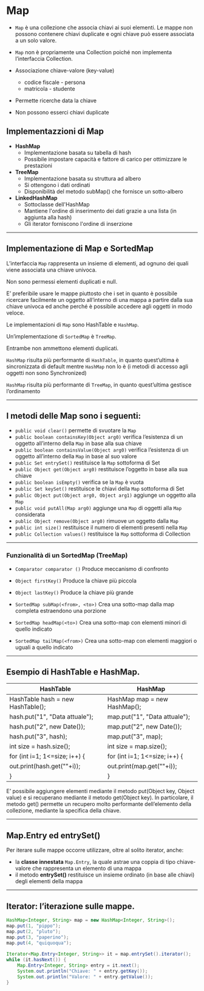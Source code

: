 # Map


* `Map` è una collezione che associa chiavi ai suoi elementi. Le mappe non possono contenere chiavi duplicate e ogni chiave può essere associata a un solo valore.

* `Map` non è propriamente una Collection poiché non implementa l’interfaccia Collection.
* Associazione chiave-valore (key-value)
  * codice fiscale - persona
  * matricola - studente
* Permette ricerche data la chiave
* Non possono esserci chiavi duplicate

## Implementazzioni di Map  

* **HashMap**
  * Implementazione basata su tabella di hash
  * Possibile impostare capacità e fattore di carico per ottimizzare le prestazioni
* **TreeMap**
  * Implementazione basata su struttura ad albero
  * Si ottengono i dati ordinati
  * Disponibilità del metodo subMap() che fornisce un sotto-albero
* **LinkedHashMap**
  * Sottoclasse dell'HashMap
  * Mantiene l'ordine di inserimento dei dati grazie a una lista (in aggiunta alla hash)
  * Gli iterator forniscono l'ordine di inserzione


---


## Implementazione di Map e SortedMap

L’interfaccia `Map` rappresenta un insieme di elementi, ad ognuno dei quali viene associata una chiave univoca. 

Non sono permessi elementi duplicati e null.

E’ preferibile usare le mappe piuttosto che i set in quanto è possibile ricercare facilmente un oggetto all’interno di una mappa a partire dalla sua chiave univoca ed anche perché è possibile accedere agli oggetti in modo veloce.

Le implementazioni di `Map` sono HashTable e `HashMap`.

Un’implementazione di `SortedMap` è `TreeMap`. 

Entrambe non ammettono elementi duplicati.

`HashMap` risulta più performante di `HashTable`, in quanto quest’ultima è sincronizzata di default mentre `HashMap` non lo è 
(i metodi di accesso agli oggetti non sono Synchronized)

`HashMap` risulta più performante di `TreeMap`, in quanto quest’ultima gestisce l’ordinamento

---

## I metodi delle Map sono i seguenti:

* `public void clear()`
permette di svuotare la `Map`
* `public boolean containsKey(Object arg0)`
verifica l’esistenza di un oggetto all’interno della `Map` in base alla sua chiave
* `public boolean containsValue(Object arg0)`
verifica l’esistenza di un oggetto all’interno della `Map` in base al suo valore
* `public Set entrySet()`
restituisce la `Map` sottoforma di Set
* `public Object get(Object arg0)`
restituisce l’oggetto in base alla sua chiave
* `public boolean isEmpty()`
verifica se la `Map` è vuota
* `public Set keySet()`
restituisce le chiavi della `Map` sottoforma di Set
* `public Object put(Object arg0, Object arg1)`
aggiunge un oggetto alla `Map`
* `public void putAll(Map arg0)`
aggiunge una `Map` di oggetti alla `Map` considerata
* `public Object remove(Object arg0)`
rimuove un oggetto dalla `Map`
* `public int size()`
restituisce il numero di elementi presenti nella `Map`
* `public Collection values()`
restituisce la `Map` sottoforma di Collection


---



### Funzionalità di un SortedMap (TreeMap)

* `Comparator comparator ()` Produce meccanismo di confronto

* `Object firstKey()` Produce la chiave più piccola

* `Object lastKey()` Produce la chiave più grande

* `SortedMap subMap(<from>, <to>)` Crea una sotto-map dalla map completa
estraendono una porzione

* `SortedMap headMap(<to>)` Crea una sotto-map con elementi minori di
quello indicato

* `SortedMap tailMap(<from>)` Crea una sotto-map con elementi maggiori o
uguali a quello indicato

---

## Esempio di HashTable e HashMap.
HashTable | HashMap
------------ | -------------
HashTable hash = new HashTable();	|	HashMap map = new HashMap();
hash.put("1", "Data attuale");		|	map.put("1", "Data attuale");
hash.put("2", new Date());			|	map.put("2", new Date());
hash.put("3", hash);				|	map.put("3", map);
int size = hash.size();			|	int size = map.size();
for (int i=1; 1<=size; i++) {		|	for (int i=1; 1<=size; i++) {
   out.print(hash.get(""+i));		   |	out.print(map.get(""+i));
}							|	}

E’ possibile aggiungere elementi mediante il metodo put(Object key, Object value) e si recuperano mediante il metodo get(Object key). 
In particolare, il metodo get() permette un recupero molto performante dell’elemento della collezione, mediante la specifica della chiave.

---

## Map.Entry ed entrySet()

Per iterare sulle mappe occorre utilizzare, oltre al solito iterator, anche:

* la **classe innestata** `Map.Entry`, la quale astrae una coppia di tipo chiave-valore che rappresenta un elemento di una mappa
* il metodo **entrySet()** restituisce un insieme ordinato (in base alle chiavi) degli elementi della mappa

---

## Iterator: l’iterazione sulle mappe.

```java
HashMap<Integer, String> map = new HashMap<Integer, String>();
map.put(1, "pippo");
map.put(2, "pluto");
map.put(3, "paperino");
map.put(4, "quiquoqua");
  
Iterator<Map.Entry<Integer, String>> it = map.entrySet().iterator();
while (it.hasNext()) {
	Map.Entry<Integer, String> entry = it.next();
	System.out.println("Chiave: " + entry.getKey());
	System.out.println("Valore: " + entry.getValue());
}
```